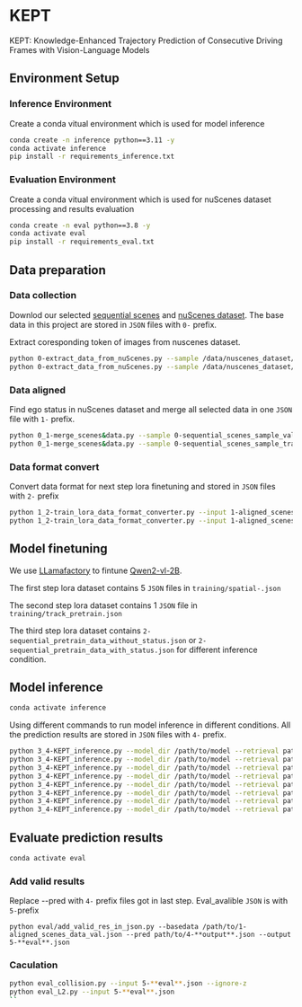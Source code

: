# KEPT
KEPT: Knowledge-Enhanced Trajectory Prediction of Consecutive Driving Frames with Vision-Language Models
## Environment Setup
### Inference Environment
Create a conda vitual environment which is used for model inference
```bash
conda create -n inference python==3.11 -y
conda activate inference
pip install -r requirements_inference.txt
```
### Evaluation Environment
Create a conda vitual environment which is used for nuScenes dataset processing and results evaluation
```bash
conda create -n eval python==3.8 -y
conda activate eval
pip install -r requirements_eval.txt
```
## Data preparation
### Data collection
Downlod our selected [sequential scenes](https://huggingface.co/datasets/larswang/kept_datasets/tree/main) and [nuScenes dataset](https://www.nuscenes.org/nuscenes). The base data in this project are stored in `JSON` files with `0-` prefix.

Extract coresponding token of images from nuscenes dataset.
```bash
python 0-extract_data_from_nuScenes.py --sample /data/nuscenes_dataset/v1.0-trainval/sample_data.json --input 0-sequential_scenes_val.json --output 0-sequential_scenes_sample_val.json
python 0-extract_data_from_nuScenes.py --sample /data/nuscenes_dataset/v1.0-trainval/sample_data.json --input 0-sequential_scenes_train.json --output 0-sequential_scenes_sample_train.json
```
### Data aligned
Find ego status in nuScenes dataset and merge all selected data in one `JSON` file with `1-` prefix.
```bash
python 0_1-merge_scenes&data.py --sample 0-sequential_scenes_sample_val.json --scenes 0-sequential_scenes_val.json --out 1-aligned_scenes_data_val.json
python 0_1-merge_scenes&data.py --sample 0-sequential_scenes_sample_train.json --scenes 0-sequential_scenes_train.json --out 1-aligned_scenes_data_train.json  
```
### Data format convert
Convert data format for next step lora finetuning and stored in `JSON` files with `2-` prefix
```bash
python 1_2-train_lora_data_format_converter.py --input 1-aligned_scenes_data_val.json --output 2-sequential_pretrain_data_with_status.json --status
python 1_2-train_lora_data_format_converter.py --input 1-aligned_scenes_data_val.json --output 2-sequential_pretrain_data_without_status.json
```
## Model finetuning
We use [LLamafactory]((https://github.com/hiyouga/LLaMA-Factory)) to fintune [Qwen2-vl-2B](https://huggingface.co/Qwen/Qwen2-VL-2B-Instruct).

The first step lora dataset contains 5 `JSON` files in `training/spatial-.json`

The second step lora dataset contains 1 `JSON` file in `training/track_pretrain.json`

The third step lora dataset contains `2-sequential_pretrain_data_without_status.json` or `2-sequential_pretrain_data_with_status.json` for different inference condition.
## Model inference
```bash
conda activate inference
```
Using different commands to run model inference in different conditions. All the prediction results are stored in `JSON` files with `4-` prefix.
```bash
python 3_4-KEPT_inference.py --model_dir /path/to/model --retrieval path/to/3-retrieval_results_top1.json --val /path/to/1-aligned_scenes_data_val.json --db /path/to/1-aligned_scenes_data_train.json --topk 1 --out /path/to/4-**output**.json
python 3_4-KEPT_inference.py --model_dir /path/to/model --retrieval path/to/3-retrieval_results_top2.json --val /path/to/1-aligned_scenes_data_val.json --db /path/to/1-aligned_scenes_data_train.json --topk 2 --out /path/to/4-**output**.json
python 3_4-KEPT_inference.py --model_dir /path/to/model --retrieval path/to/3-retrieval_results_top3.json --val /path/to/1-aligned_scenes_data_val.json --db /path/to/1-aligned_scenes_data_train.json --topk 3 --out /path/to/4-**output**.json
python 3_4-KEPT_inference.py --model_dir /path/to/model --retrieval path/to/3-retrieval_results_top4.json --val /path/to/1-aligned_scenes_data_val.json --db /path/to/1-aligned_scenes_data_train.json --topk 4 --out /path/to/4-**output**.json
python 3_4-KEPT_inference.py --model_dir /path/to/model --retrieval path/to/3-retrieval_results_top1.json --val /path/to/1-aligned_scenes_data_val.json --db /path/to/1-aligned_scenes_data_train.json --topk 1 --out /path/to/4-**output**.json --withstatus
python 3_4-KEPT_inference.py --model_dir /path/to/model --retrieval path/to/3-retrieval_results_top2.json --val /path/to/1-aligned_scenes_data_val.json --db /path/to/1-aligned_scenes_data_train.json --topk 2 --out /path/to/4-**output**.json --withstatus
python 3_4-KEPT_inference.py --model_dir /path/to/model --retrieval path/to/3-retrieval_results_top3.json --val /path/to/1-aligned_scenes_data_val.json --db /path/to/1-aligned_scenes_data_train.json --topk 3 --out /path/to/4-**output**.json --withstatus
python 3_4-KEPT_inference.py --model_dir /path/to/model --retrieval path/to/3-retrieval_results_top4.json --val /path/to/1-aligned_scenes_data_val.json --db /path/to/1-aligned_scenes_data_train.json --topk 4 --out /path/to/4-**output**.json --withstatus
```
## Evaluate prediction results
```bash
conda activate eval
```
### Add valid results
Replace --pred with `4-` prefix files got in last step. Eval_avalible `JSON` is with `5-`prefix
```
python eval/add_valid_res_in_json.py --basedata /path/to/1-aligned_scenes_data_val.json --pred path/to/4-**output**.json --output 5-**eval**.json
```
### Caculation
```bash
python eval_collision.py --input 5-**eval**.json --ignore-z
python eval_L2.py --input 5-**eval**.json
``
